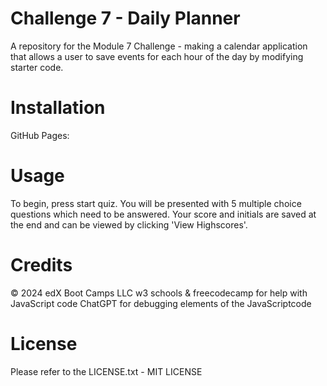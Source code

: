 # Challenge 7 - Daily Planner
A repository for the Module 7 Challenge - making a calendar application that allows a user to save events for each hour of the day by modifying starter code.

# Installation
GitHub Pages: 

# Usage
To begin, press start quiz. You will be presented with 5 multiple choice questions which need to be answered. Your score and initials are saved at the end and can be viewed by clicking 'View Highscores'.

# Credits
© 2024 edX Boot Camps LLC 
w3 schools & freecodecamp for help with JavaScript code
ChatGPT for debugging elements of the JavaScriptcode

# License
Please refer to the LICENSE.txt - MIT LICENSE